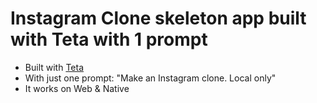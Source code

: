 # Instagram Clone skeleton app built with Teta with 1 prompt

- Built with [Teta](https://teta.so)
- With just one prompt: "Make an Instagram clone. Local only"
- It works on Web & Native
